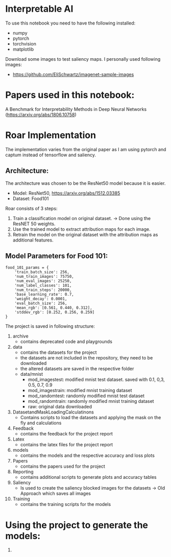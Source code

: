 # Interpretable AI 

To use this notebook you need to have the following installed:
- numpy
- pytorch
- torchvision
- matplotlib

Download some images to test saliency maps. I personally used following images:
- https://github.com/EliSchwartz/imagenet-sample-images

# Papers used in this notebook:
A Benchmark for Interpretability Methods in Deep Neural Networks (https://arxiv.org/abs/1806.10758)


# Roar Implementation

The implementation varies from the original paper as I am using pytorch and captum instead of tensorflow and saliency.

## Architecture:

The architecture was chosen to be the ResNet50 model because it is easier.

- Model: ResNet50, https://arxiv.org/abs/1512.03385
- Dataset: Food101

Roar consists of 3 steps:

1. Train a classification model on original dataset. -> Done using the ResNET 50 weights.
2. Use the trained model to extract attribution maps for each image.
3. Retrain the model on the original dataset with the attribution maps as additional features. 

## Model Parameters for Food 101:
    food_101_params = {
        'train_batch_size': 256,
        'num_train_images': 75750,
        'num_eval_images': 25250,
        'num_label_classes': 101,
        'num_train_steps': 20000,
        'base_learning_rate': 0.7,
        'weight_decay': 0.0001,
        'eval_batch_size': 256,
        'mean_rgb': [0.561, 0.440, 0.312],
        'stddev_rgb': [0.252, 0.256, 0.259]
    }


The project is saved in following structure:

1. archive
    - contains deprecated code and playgrounds
2. data
    - contains the datasets for the project
    - the datasets are not included in the repository, they need to be downloaded
    - the altered datasets are saved in the respective folder
    - data/mnist
      - mod_imagestest: modified mnist test dataset. saved with 0.1, 0,3, 0.5, 0.7, 0.9
      - mod_imagestrain: modified mnist training dataset
      - mod_randomtest: randomly modified mnist test dataset
      - mod_randomtrain: randomly modified mnist training dataset
      - raw: original data downloaded
3. DatasetandMaskLoadingCalculatinons
    - Contains scripts to load the datasets and applying the mask on the fly and calculations
4. Feedback
    - contains the feedback for the project report
5. Latex
    - contains the latex files for the project report
6. models
    - contains the models and the respective accuracy and loss plots
7. Papers
    - contains the papers used for the project
8. Reporting
   - contains additional scripts to generate plots and accuracy tables
9. Saliency
    - Is used to create the saliency blocked images for the datasets -> Old Approach which saves all images 
10. Training
    - contains the training scripts for the models


# Using the project to generate the models:

1. 